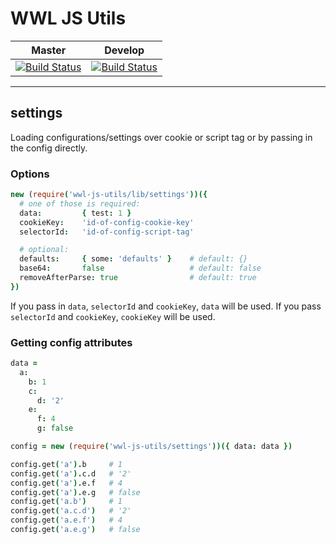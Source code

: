 # WWL JS Utils

| Master | Develop |
|--------|---------|
| [![Build Status](https://travis-ci.org/wonderweblabs/wwl-js-utils.svg?branch=master)](https://travis-ci.org/wonderweblabs/wwl-js-utils) | [![Build Status](https://travis-ci.org/wonderweblabs/wwl-js-utils.svg?branch=develop)](https://travis-ci.org/wonderweblabs/wwl-js-utils) |

---


## settings

Loading configurations/settings over cookie or script tag or by passing in the config directly.

### Options

```coffeescript
new (require('wwl-js-utils/lib/settings'))({
  # one of those is required:
  data:         { test: 1 }
  cookieKey:    'id-of-config-cookie-key'
  selectorId:   'id-of-config-script-tag'

  # optional:
  defaults:     { some: 'defaults' }    # default: {}
  base64:       false                   # default: false
  removeAfterParse: true                # default: true
})
```

If you pass in ```data```, ```selectorId``` and ```cookieKey```, ```data``` will be used. If you pass ```selectorId``` and ```cookieKey```, ```cookieKey``` will be used.

### Getting config attributes

```coffeescript
data =
  a:
    b: 1
    c:
      d: '2'
    e:
      f: 4
      g: false

config = new (require('wwl-js-utils/settings'))({ data: data })

config.get('a').b     # 1
config.get('a').c.d   # '2'
config.get('a').e.f   # 4
config.get('a').e.g   # false
config.get('a.b')     # 1
config.get('a.c.d')   # '2'
config.get('a.e.f')   # 4
config.get('a.e.g')   # false

```
